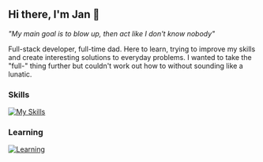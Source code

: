 ## Hi there, I'm Jan 👋

<!--
So you want to know more about me?
-->

*"My main goal is to blow up, then act like I don't know nobody"*

Full-stack developer, full-time dad. Here to learn, trying to improve my skills and create interesting solutions to everyday problems. I wanted to take the "full-" thing further but couldn't work out how to without sounding like a lunatic.

### Skills
[![My Skills](https://skillicons.dev/icons?i=js,ts,react,nodejs,html,css,nextjs,vue,angular,mongodb,mysql,firebase,jest,cypress)](https://skillicons.dev)

### Learning
[![Learning](https://skillicons.dev/icons?i=cpp,aws,docker,postgres,figma)](https://skillicons.dev)
